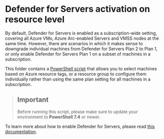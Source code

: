 # Defender for Servers activation on resource level

By default, Defender for Servers is enabled as a subscription-wide setting, covering all Azure VMs, Azure Arc-enabled Servers and VMSS nodes at the same time. However, there are scenarios in which it makes sense to downgrade individual machines from Defender for Servers Plan 2 to Plan 1, or only enable Defender for Servers Plan 1 on a subset of machines in a subscription.

This folder contains a [PowerShell script](https://github.com/Azure/Microsoft-Defender-for-Cloud/blob/main/Powershell%20scripts/Defender%20for%20Servers%20on%20resource%20level/ResourceLevelPricingAtScale.ps1) that allows you to select machines based on Azure resource tags, or a resource group to configure them individually rather than using the same plan setting for all machines in a subscription.

> ## Important
> Before running this script, please make sure to update your environment to **PowerShell 7.4** or newer.

To learn more about how to enable Defender for Servers, please read [this documentation](https://learn.microsoft.com/en-us/azure/defender-for-cloud/tutorial-enable-servers-plan).